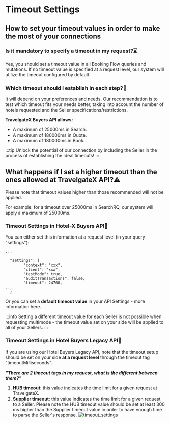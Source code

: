﻿---
sidebar_position: 10
---

# Timeout Settings
## How to set your timeout values in order to make the most of your connections

### Is it mandatory to specify a timeout in my request?⌛
Yes, you should set a timeout value in all Booking Flow queries and mutations. If no timeout value is specified at a request level, our system will utilize the timeout configured by default.

### Which timeout should I establish in each step?🔢
It will depend on your preferences and needs. Our recommendation is to test which timeout fits your needs better, taking into account the number of hotels requested and the Seller specifications/restrictions.

**TravelgateX Buyers API allows:**

* A maximum of 25000ms in Search.
* A maximum of 180000ms in Quote.
* A maximum of 180000ms in Book.

:::tip
Unlock the potential of our connection by including the Seller in the process of establishing the ideal timeouts!
:::

## What happens if I set a higher timeout than the ones allowed at TravelgateX API?⚠️
Please note that timeout values higher than those recommended will not be applied.

For example: for a timeout over 25000ms in SearchRQ, our system will apply a maximum of 25000ms.

### Timeout Settings in Hotel-X Buyers API🚀
You can either set this information at a request level (in your query "settings"):

```
...

  "settings": {
        "context": "xxx",
        "client": "xxx",
        "testMode": true,
        "auditTransactions": false,
        "timeout": 24700,
...
  }
```
Or you can set a **default timeout value** in your API Settings - more information here.

:::info 
Setting a different timeout value for each Seller is not possible when requesting multimode - the timeout value set on your side will be applied to all of your Sellers.
:::


### Timeout Settings in Hotel Buyers Legacy API🏨
If you are using our Hotel Buyers Legacy API, note that the timeout setup should be set on your side **at a request level** through the timeout tag "timeoutMilliseconds".

***"There are 2 timeout tags in my request, what is the different between them?"***

1. **HUB timeout**: this value indicates the time limit for a given request at TravelgateX.
1. **Supplier timeout**: this value indicates the time limit for a given request to a Seller. Please note the HUB timeout value should be set at least 300 ms higher than the Supplier timeout value in order to have enough time to parse the Seller's response.
![timeout_settings](https://storage.travelgate.com/kbase/timeout_settings_1.jpg)